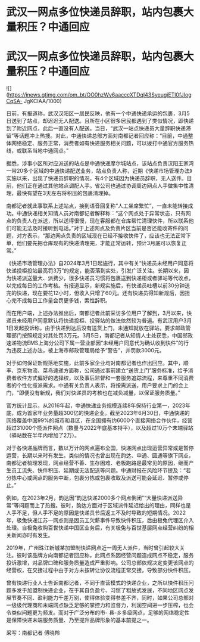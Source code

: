 # 武汉一网点多位快递员辞职，站内包裹大量积压？中通回应

# 武汉一网点多位快递员辞职，站内包裹大量积压？中通回应

![](https://inews.gtimg.com/om_bt/OO0hzWv6aacccXTDqI43SyeugiETl0fJIogCqSA-
JgKCIAA/1000)

日前，有报道称，武汉汉阳区一居民反映，他有一个中通快递承运的包裹，3月5日送到了站点，却迟迟无人配送。且所在小区很多居民都遇到了类似情况，即快递到了附近网点，此后一直没有人配送。当日，“武汉一站点快递员大量辞职快递滞留”等话题冲上热搜。对此，中通快递总部方面对南都记者回应称：“目前，中通整体网络稳定、服务正常，消费者如有快递服务相关问题，可以拨打中通官方服务热线，或联系当地中通网点。”

据悉，涉事小区所对应派送的站点是中通快递摩尔城站点，该站点负责汉阳王家湾一带20多个区域的中通快递配送业务，站点负责人称，近期《快递市场管理办法》实施以来，出现了快递员辞职的情况，有4个区域因为快递员辞职，无人送件。目前，他们正在通过其他站点调配人手。省公司也通过协调周边网点人手做集中性清理，最快有望在3天左右将积压的包裹清理掉。

南都记者就此事联系上述站点，接到语音回复称“人工坐席繁忙”，一直未能转接成功。中通快递相关知情人员对南都记者解释称：“这个网点处于异常状态，只有网点的负责人在派送，所以送得很慢，现在客服都在仓库帮忙清理快件，所以联系他们可能无法及时接听到电话。”对于上述网点及负责片区当前是否还能收寄件的问题，对方表示，“那边网点负责的区域现在已经不接收快件了，应该也无法正常下单，他们要先把仓库现有的快递清理完，才能正常运转，预计3月底可以恢复正常。”

《快递市场管理办法》自2024年3月1日起施行，其中有关“快递员未经用户同意将快递投柜投站最高罚3万”的规定，能否落到实处，引发广泛关注。长期以来，因为快递派送量大、派费少，很多快递员习惯将包裹送到快递柜或者驿站等代收点，以完成每日的工作考核。有报道显示，新规实施后，有快递员吐槽以前30分钟送完的快递，现在要花12小时，但收入只增了60元。还有快递员得知新规后，因担心完不成每日工作量会罚更多钱，索性辞职。

而在用户端，上述办法推出后，南都记者此前采访多位用户了解到，3月以来，快递员未经用户同意默认将快递投柜、投驿站的做法依然较为普遍。有武汉用户3月1日发起投诉称，由于快递到达后没有送货上门，未通知就放在驿站，要求邮政管理部门按照规定对其处罚3万元。3月5日，南都记者从知情人士处获悉，中国邮政速递物流EMS上海分公司下属一营业部因“未经用户同意代为确认收到快件”的行为违反上述办法，被上海市邮政管理局给予“警告”，并罚款3000元。

对于如何保证新规落地实施，此前多家企业均对南都记者也作出回应。其中，顺丰、京东物流、菜鸟速递方面称，公司通过事前建立“送货上门”服务标准，给予消费者收件方式偏好的选择权，以及事后监督和一套服务追踪流程，来尊重不同消费者的个性化揽派需求。中通有关负责人表示，将按需派送，用户要求上门的会上门，“即便没有新规，我们对快递员的考核也在减负减量，以保证服务质量。”

官方统计显示，从2016年起，中通快递业务规模连续8年保持行业第一，2023年底，成为首家年业务量超300亿的快递企业。截至2023年6月30日，中通快递的网络覆盖中国99%的城市和县区，在全国拥有约6000个直接网络合作伙伴，经营超过31000个揽派件网点（数量与2022年底基本持平），以及超过10万个末端驿站（驿站数在半年内增加了2万）。

对于各快递品牌而言，数以万计的网点遍布全国，快递网点出现运营异常或是暂停运营，长期以来时有发生。类似的情况也曾出现在韵达、申通、圆通等旗下网点，南都记者梳理发现，网点经营不善、生存困难、老板跑路是最常见的原因，继而产生员工流失、快件积压、延期或无法配送等问题。中通财报在风险环节提及：“若分拣中心或网点的服务中断，包裹分拣或包裹收取及派送可能会延迟、暂停或停止。”

例如，在2023年2月，韵达因“韵达快递2000多个网点倒闭”“大量快递派送异常”等问题而上了热搜。彼时，韵达方面对于区域派件延迟给出的理由，同样也是人手不足，但人手不足的原因是快递员节后返工不及时导致的短期情况。2022年，极兔快递江苏一网点则是因员工欠薪事件导致快件积压，后由极兔代理区介入处理。自极兔收购百世快递中国区业务后，有关极兔与百世基层网点经营纠纷的相关新闻亦时有发生。

2019年，广州珠江新城某加盟制快递网点近一周无人派件，当时曾引起较大关注。彼时该品牌方向南都记者回应称，此网点系因经营问题造成网点不稳定，服务投诉激增，对品牌口碑和服务质量造成严重影响。公司总部依规决定变更该网点的经营权，在交接过程中由于对方未按转让协议流程正常交接，导致部分快件积压。

曾有快递行业人士告诉南都记者，不同于直营模式的快递企业，之所以快件积压问题多发于加盟制快递企业，在于其自负盈亏、习惯了粗放式发展，不同地区网点发展节奏不同、盈利能力千差万别，使得体验变得参差不齐，同时，如果公司总部对一级级代理商和末端网点缺乏足够的掌控力和监督力，利润空间进一步压榨，也会令类似问题更为频发。而对于广泛分布的市-
县-乡多级网点，足够的网络稳定性是保障快递末端服务质量、乃至提升品牌形象的基本前提之一。

采写：南都记者 傅晓羚

